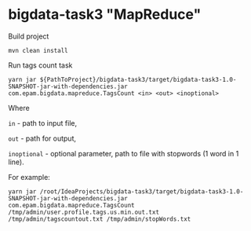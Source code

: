 # bigdata-task3 "MapReduce"

Build project 
```
mvn clean install
```
Run tags count task

```
yarn jar ${PathToProject}/bigdata-task3/target/bigdata-task3-1.0-SNAPSHOT-jar-with-dependencies.jar com.epam.bigdata.mapreduce.TagsCount <in> <out> <inoptional>
```

Where

`in` - path to input file,

`out` - path for output,

`inoptional` - optional parameter, path to file with stopwords (1 word in 1 line).

For example:

```
yarn jar /root/IdeaProjects/bigdata-task3/target/bigdata-task3-1.0-SNAPSHOT-jar-with-dependencies.jar com.epam.bigdata.mapreduce.TagsCount /tmp/admin/user.profile.tags.us.min.out.txt /tmp/admin/tagscountout.txt /tmp/admin/stopWords.txt
```

